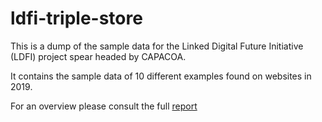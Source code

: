 # ldfi-triple-store

This is a dump of the sample data for the Linked Digital Future Initiative (LDFI) project spear headed by CAPACOA.

It contains the sample data of 10 different examples found on websites in 2019.

For an overview please consult the full [report](https://linkeddigitalfuture.ca/research/#research-report)
